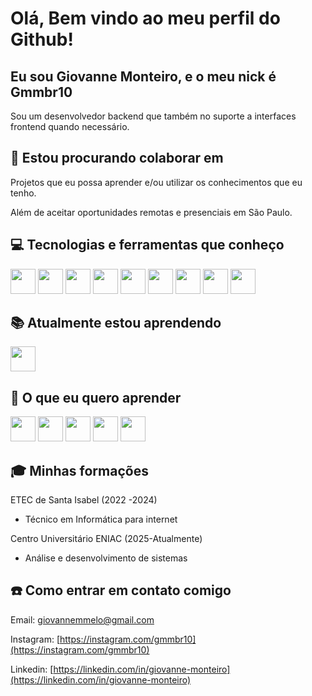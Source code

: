 # Olá, Bem vindo ao meu perfil do Github!

## Eu sou Giovanne Monteiro, e o meu nick é Gmmbr10

Sou um desenvolvedor backend que também no suporte a interfaces frontend quando necessário.

## 👥 Estou procurando colaborar em

Projetos que eu possa aprender e/ou utilizar os conhecimentos que eu tenho.

Além de aceitar oportunidades remotas e presenciais em São Paulo.

## 💻 Tecnologias e ferramentas que conheço

<img src="https://cdn.jsdelivr.net/gh/devicons/devicon@latest/icons/php/php-original.svg" width="40"/>
<img src="https://cdn.jsdelivr.net/gh/devicons/devicon@latest/icons/html5/html5-original.svg" width="40"/>
<img src="https://cdn.jsdelivr.net/gh/devicons/devicon@latest/icons/css3/css3-original.svg" width="40"/>
<img src="https://cdn.jsdelivr.net/gh/devicons/devicon@latest/icons/javascript/javascript-original.svg" width="40"/>
<img src="https://cdn.jsdelivr.net/gh/devicons/devicon@latest/icons/mysql/mysql-original.svg" width="40"/>
<img src="https://cdn.jsdelivr.net/gh/devicons/devicon@latest/icons/docker/docker-original.svg" width="40"/>
<img src="https://cdn.jsdelivr.net/gh/devicons/devicon@latest/icons/git/git-original.svg" width="40"/>
<img src="https://cdn.jsdelivr.net/gh/devicons/devicon@latest/icons/laravel/laravel-original.svg" width="40"/>
<img src="https://cdn.jsdelivr.net/gh/devicons/devicon@latest/icons/reactnative/reactnative-original-wordmark.svg" width="40"/>
          

## 📚 Atualmente estou aprendendo

<img src="https://cdn.jsdelivr.net/gh/devicons/devicon@latest/icons/java/java-original-wordmark.svg" width="40"/>

## 🔭 O que eu quero aprender

<img src="https://cdn.jsdelivr.net/gh/devicons/devicon@latest/icons/spring/spring-original.svg" width="40"/>
<img src="https://cdn.jsdelivr.net/gh/devicons/devicon@latest/icons/angularjs/angularjs-original.svg" width="40"/>
<img src="https://cdn.jsdelivr.net/gh/devicons/devicon@latest/icons/postgresql/postgresql-original.svg" width="40"/>
<img src="https://cdn.jsdelivr.net/gh/devicons/devicon@latest/icons/mongodb/mongodb-original.svg" width="40"/>
<img src="https://cdn.jsdelivr.net/gh/devicons/devicon@latest/icons/amazonwebservices/amazonwebservices-plain-wordmark.svg" width="40"/>

## 🎓 Minhas formações

ETEC de Santa Isabel (2022 -2024)
- Técnico em Informática para internet

Centro Universitário ENIAC (2025-Atualmente)
- Análise e desenvolvimento de sistemas

## ☎️ Como entrar em contato comigo

Email: [giovannemmelo@gmail.com](mailto:giovannemmelo@gmail.com)

Instagram: [https://instagram.com/gmmbr10](https://instagram.com/gmmbr10)

Linkedin: [https://linkedin.com/in/giovanne-monteiro](https://linkedin.com/in/giovanne-monteiro)